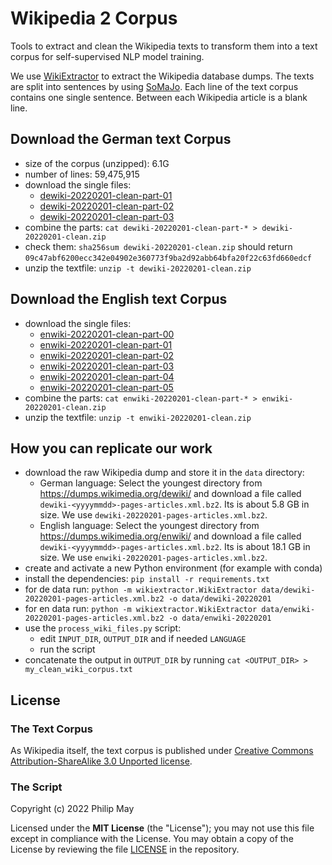 # Wikipedia 2 Corpus
Tools to extract and clean the Wikipedia texts to transform them into a text corpus for self-supervised NLP model training.

We use [WikiExtractor](https://github.com/attardi/wikiextractor) to extract the Wikipedia database dumps. The texts are split into sentences by using [SoMaJo](https://github.com/tsproisl/SoMaJo). Each line of the text corpus contains one single sentence. Between each Wikipedia article is a blank line.

## Download the German text Corpus
- size of the corpus (unzipped): 6.1G
- number of lines: 59,475,915
- download the single files:
  - [dewiki-20220201-clean-part-01](https://github.com/GermanT5/wikipedia2corpus/releases/download/v1.0/dewiki-20220201-clean-part-01)
  - [dewiki-20220201-clean-part-02](https://github.com/GermanT5/wikipedia2corpus/releases/download/v1.0/dewiki-20220201-clean-part-02)
  - [dewiki-20220201-clean-part-03](https://github.com/GermanT5/wikipedia2corpus/releases/download/v1.0/dewiki-20220201-clean-part-03)
- combine the parts: `cat dewiki-20220201-clean-part-* > dewiki-20220201-clean.zip`
- check them: `sha256sum dewiki-20220201-clean.zip` should return `09c47abf6200ecc342e04902e360773f9ba2d92abb64bfa20f22c63fd660edcf`
- unzip the textfile: `unzip -t dewiki-20220201-clean.zip`

## Download the English text Corpus
- download the single files:
  - [enwiki-20220201-clean-part-00](https://github.com/GermanT5/wikipedia2corpus/releases/download/v1.0/enwiki-20220201-clean-part-00)
  - [enwiki-20220201-clean-part-01](https://github.com/GermanT5/wikipedia2corpus/releases/download/v1.0/enwiki-20220201-clean-part-01)
  - [enwiki-20220201-clean-part-02](https://github.com/GermanT5/wikipedia2corpus/releases/download/v1.0/enwiki-20220201-clean-part-02)
  - [enwiki-20220201-clean-part-03](https://github.com/GermanT5/wikipedia2corpus/releases/download/v1.0/enwiki-20220201-clean-part-03)
  - [enwiki-20220201-clean-part-04](https://github.com/GermanT5/wikipedia2corpus/releases/download/v1.0/enwiki-20220201-clean-part-04)
  - [enwiki-20220201-clean-part-05](https://github.com/GermanT5/wikipedia2corpus/releases/download/v1.0/enwiki-20220201-clean-part-05)
- combine the parts: `cat enwiki-20220201-clean-part-* > enwiki-20220201-clean.zip`
- unzip the textfile: `unzip -t enwiki-20220201-clean.zip`

## How you can replicate our work
- download the raw Wikipedia dump and store it in the `data` directory:
  - German language: Select the youngest directory from https://dumps.wikimedia.org/dewiki/ and download a file called `dewiki-<yyyymmdd>-pages-articles.xml.bz2`. Its is about 5.8 GB in size. We use `dewiki-20220201-pages-articles.xml.bz2`.
  - English language: Select the youngest directory from https://dumps.wikimedia.org/enwiki/ and download a file called `dewiki-<yyyymmdd>-pages-articles.xml.bz2`. Its is about 18.1 GB in size. We use `enwiki-20220201-pages-articles.xml.bz2`.
- create and activate a new Python environment (for example with conda)
- install the dependencies: `pip install -r requirements.txt`
- for de data run: `python -m wikiextractor.WikiExtractor data/dewiki-20220201-pages-articles.xml.bz2 -o data/dewiki-20220201`
- for en data run: `python -m wikiextractor.WikiExtractor data/enwiki-20220201-pages-articles.xml.bz2 -o data/enwiki-20220201`
- use the `process_wiki_files.py` script:
  - edit `INPUT_DIR`, `OUTPUT_DIR` and if needed `LANGUAGE`
  - run the script
- concatenate the output in `OUTPUT_DIR` by running `cat <OUTPUT_DIR> > my_clean_wiki_corpus.txt`

## License

### The Text Corpus
As Wikipedia itself, the text corpus is published under [Creative Commons Attribution-ShareAlike 3.0 Unported license](https://de.wikipedia.org/wiki/Wikipedia:Lizenzbestimmungen_Creative_Commons_Attribution-ShareAlike_3.0_Unported).

### The Script
Copyright (c) 2022 Philip May

Licensed under the **MIT License** (the "License"); you may not use this file except in compliance with the License.
You may obtain a copy of the License by reviewing the file
[LICENSE](https://github.com/GermanT5/wikipedia2corpus/blob/main/MIT-LICENSE) in the repository.
